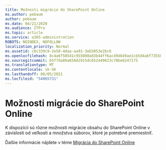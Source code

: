 ```yaml
---
title: Možnosti migrácie do SharePoint Online
ms.author: pebaum
author: pebaum
ms.date: 04/21/2020
ms.audience: ITPro
ms.topic: article
ms.service: o365-administration
ROBOTS: NOINDEX, NOFOLLOW
localization_priority: Normal
ms.assetid: c8c339c9-2e50-4daa-aa91-3eb5053e2bc6
ms.openlocfilehash: 8c4a6f50541c955080a83b44ff6ac494649ae1cb5d4a6f735584bcc769be61ec
ms.sourcegitcommit: b5f7da89a650d2915dc652449623c78be6247175
ms.translationtype: MT
ms.contentlocale: sk-SK
ms.lasthandoff: 08/05/2021
ms.locfileid: "54065731"
---
```

# <a name="migrate-options-to-sharepoint-online"></a>Možnosti migrácie do SharePoint Online

K dispozícii sú rôzne možnosti migrácie obsahu do SharePoint Online v závislosti od veľkosti a množstva súborov, ktoré je potrebné premiestniť.
  
Ďalšie informácie nájdete v téme [Migrácia do SharePoint Online](https://go.microsoft.com/fwlink/?linkid-2022029)
  

